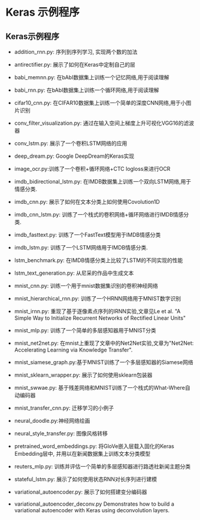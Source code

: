# Keras 示例程序


## Keras示例程序


* addition_rnn.py: 序列到序列学习, 实现两个数的加法

* antirectifier.py: 展示了如何在Keras中定制自己的层

* babi_memnn.py: 在bAbI数据集上训练一个记忆网络,用于阅读理解

* babi_rnn.py: 在bAbI数据集上训练一个循环网络,用于阅读理解

* cifar10_cnn.py: 在CIFAR10数据集上训练一个简单的深度CNN网络,用于小图片识别

* conv_filter_visualization.py: 通过在输入空间上梯度上升可视化VGG16的滤波器

* conv_lstm.py: 展示了一个卷积LSTM网络的应用

* deep_dream.py: Google DeepDream的Keras实现

* image_ocr.py:训练了一个卷积+循环网络+CTC logloss来进行OCR

* imdb_bidirectional_lstm.py: 在IMDB数据集上训练一个双向LSTM网络,用于情感分类.

* imdb_cnn.py: 展示了如何在文本分类上如何使用Covolution1D

* imdb_cnn_lstm.py: 训练了一个栈式的卷积网络+循环网络进行IMDB情感分类.

* imdb_fasttext.py: 训练了一个FastText模型用于IMDB情感分类

* imdb_lstm.py: 训练了一个LSTM网络用于IMDB情感分类.

* lstm_benchmark.py: 在IMDB情感分类上比较了LSTM的不同实现的性能

* lstm_text_generation.py: 从尼采的作品中生成文本

* mnist_cnn.py: 训练一个用于mnist数据集识别的卷积神经网络

* mnist_hierarchical_rnn.py: 训练了一个HRNN网络用于MNIST数字识别

* mnist_irnn.py: 重现了基于逐像素点序列的IRNN实验,文章见Le et al. "A Simple Way to Initialize Recurrent Networks of Rectified Linear Units"

* mnist_mlp.py: 训练了一个简单的多层感知器用于MNIST分类

* mnist_net2net.py: 在mnist上重现了文章中的Net2Net实验,文章为"Net2Net: Accelerating Learning via Knowledge Transfer".

* mnist_siamese_graph.py:基于MNIST训练了一个多层感知器的Siamese网络

* mnist_sklearn_wrapper.py: 展示了如何使用sklearn包装器

* mnist_swwae.py: 基于残差网络和MNIST训练了一个栈式的What-Where自动编码器

* mnist_transfer_cnn.py: 迁移学习的小例子

* neural_doodle.py:神经网络绘画

* neural_style_transfer.py: 图像风格转移

* pretrained_word_embeddings.py: 将GloVe嵌入层载入固化的Keras Embedding层中, 并用以在新闻数据集上训练文本分类模型

* reuters_mlp.py: 训练并评估一个简单的多层感知器进行路透社新闻主题分类

* stateful_lstm.py: 展示了如何使用状态RNN对长序列进行建模

* variational_autoencoder.py: 展示了如何搭建变分编码器

* variational_autoencoder_deconv.py Demonstrates how to build a variational autoencoder with Keras using deconvolution layers.
